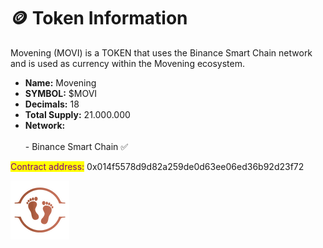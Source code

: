# 🪙 Token Information



Movening (MOVI) is a TOKEN that uses the Binance Smart Chain network and is used as currency within the Movening ecosystem.

* **Name:** Movening&#x20;
* **SYMBOL:** $MOVI
* **Decimals:** 18
* **Total Supply:** 21.000.000
* **Network:** \
  \
  \- Binance Smart Chain ✅

<mark style="color:purple;">Contract address:</mark> 0x014f5578d9d82a259de0d63ee06ed36b92d23f72

![](<.gitbook/assets/as (1).png>)
